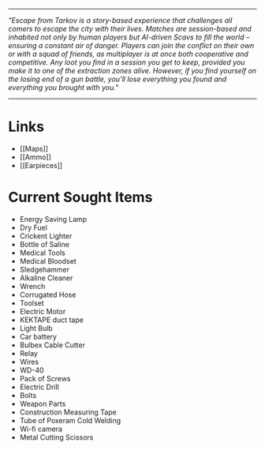 
---
*"Escape from Tarkov is a story-based experience that challenges all comers to escape the city with their lives. Matches are session-based and inhabited not only by human players but AI-driven Scavs to fill the world – ensuring a constant air of danger. Players can join the conflict on their own or with a squad of friends, as multiplayer is at once both cooperative and competitive. Any loot you find in a session you get to keep, provided you make it to one of the extraction zones alive. However, if you find yourself on the losing end of a gun battle, you’ll lose everything you found and everything you brought with you."*

---

# Links

* [[Maps]]
* [[Ammo]]
* [[Earpieces]]

# Current Sought Items

* Energy Saving Lamp
* Dry Fuel
* Crickent Lighter
* Bottle of Saline
* Medical Tools
* Medical Bloodset
* Sledgehammer
* Alkaline Cleaner
* Wrench
* Corrugated Hose
* Toolset
* Electric Motor
* KEKTAPE duct tape
* Light Bulb
* Car battery
* Bulbex Cable Cutter
* Relay
* Wires
* WD-40
* Pack of Screws
* Electric Drill
* Bolts
* Weapon Parts
* Construction Measuring Tape
* Tube of Poxeram Cold Welding
* Wi-fi camera
* Metal Cutting Scissors